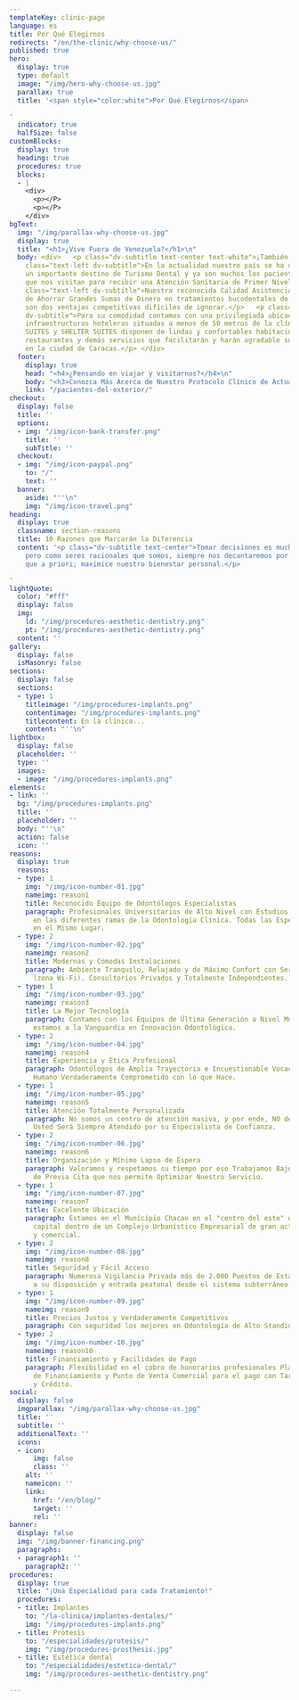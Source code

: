 ```yaml
---
templateKey: clinic-page
language: es
title: Por Qué Elegirnos
redirects: "/en/the-clinic/why-choose-us/"
published: true
hero:
  display: true
  type: default
  image: "/img/hero-why-choose-us.jpg"
  parallax: true
  title: '<span style="color:white">Por Qué Elegirnos</span>

'
  indicator: true
  halfSize: false
customBlocks:
  display: true
  heading: true
  procedures: true
  blocks:
  - |
    <div>
      <p></P>
      <p></P>
    </div>
bgText:
  img: "/img/parallax-why-choose-us.jpg"
  display: true
  title: "<h1>¿Vive Fuera de Venezuela?</h1>\n"
  body: <div>   <p class="dv-subtitle text-center text-white">¡También somos una opción!   </p><p
    class="text-left dv-subtitle">En la actualidad nuestro país se ha convertido en
    un importante destino de Turismo Dental y ya son muchos los pacientes foráneos
    que nos visitan para recibir una Atención Sanitaria de Primer Nivel.</p>   <p
    class="text-left dv-subtitle">Nuestra reconocida Calidad Asistencial y la posibilidad
    de Ahorrar Grandes Sumas de Dinero en tratamientos bucodentales de complejidad
    son dos ventajas competitivas difíciles de ignorar.</p>   <p class="text-left
    dv-subtitle">Para su comodidad contamos con una privilegiada ubicación y dos excelentes
    infraestructuras hoteleras situadas a menos de 50 metros de la clínica. CHACAO
    SUITES y SHELTER SUITES disponen de lindas y confortables habitaciones, estacionamiento,
    restaurantes y demás servicios que facilitarán y harán agradable su breve estadía
    en la ciudad de Caracas.</p> </div>
  footer:
    display: true
    head: "<h4>¿Pensando en viajar y visitarnos?</h4>\n"
    body: "<h3>Conozca Más Acerca de Nuestro Protocolo Clínico de Actuación</h3>\n"
    link: "/pacientes-del-exterior/"
checkout:
  display: false
  title: ''
  options:
  - img: "/img/icon-bank-transfer.png"
    title: ''
    subTitle: ''
  checkout:
  - img: "/img/icon-paypal.png"
    to: "/"
    text: ''
  banner:
    aside: "''\n"
    img: "/img/icon-travel.png"
heading:
  display: true
  classname: section-reasons
  title: 10 Razones que Marcarán la Diferencia
  content: '<p class="dv-subtitle text-center">Tomar decisiones es muchas veces complicado,
    pero como seres racionales que somos, siempre nos decantaremos por aquella alternativa,
    que a priori; maximice nuestro bienestar personal.</p>

'
lightQuote:
  color: "#fff"
  display: false
  img:
    ld: "/img/procedures-aesthetic-dentistry.png"
    pt: "/img/procedures-aesthetic-dentistry.png"
  content: ''
gallery:
  display: false
  isMasonry: false
sections:
  display: false
  sections:
  - type: 1
    titleimage: "/img/procedures-implants.png"
    contentimage: "/img/procedures-implants.png"
    titlecontent: En la clínica...
    content: "''\n"
lightbox:
  display: false
  placeholder: ''
  type: ''
  images:
  - image: "/img/procedures-implants.png"
elements:
- link: ''
  bg: "/img/procedures-implants.png"
  title: ''
  placeholder: ''
  body: "''\n"
  action: false
  icon: ''
reasons:
  display: true
  reasons:
  - type: 1
    img: "/img/icon-number-01.jpg"
    nameimg: reason1
    title: Reconocido Equipo de Odontólogos Especialistas
    paragraph: Profesionales Universitarios de Alto Nivel con Estudios de Postgrado
      en las diferentes ramas de la Odontología Clínica. Todas las Especialidades
      en el Mismo Lugar.
  - type: 2
    img: "/img/icon-number-02.jpg"
    nameimg: reason2
    title: Modernas y Cómodas Instalaciones
    paragraph: Ambiente Tranquilo, Relajado y de Máximo Confort con Servicio de Internet
      (zona Wi-Fi). Consultorios Privados y Totalmente Independientes.
  - type: 1
    img: "/img/icon-number-03.jpg"
    nameimg: reason3
    title: La Mejor Tecnología
    paragraph: Contamos con los Equipos de Última Generación a Nivel Mundial. Siempre
      estamos a la Vanguardia en Innovación Odontológica.
  - type: 2
    img: "/img/icon-number-04.jpg"
    nameimg: reason4
    title: Experiencia y Ética Profesional
    paragraph: Odontólogos de Amplia Trayectoria e Incuestionable Vocación. Un Equipo
      Humano Verdaderamente Comprometido con lo que Hace.
  - type: 1
    img: "/img/icon-number-05.jpg"
    nameimg: reason5
    title: Atención Totalmente Personalizada
    paragraph: No somos un centro de atención masiva, y por ende, NO delegamos funciones.
      Usted Será Siempre Atendido por su Especialista de Confianza.
  - type: 2
    img: "/img/icon-number-06.jpg"
    nameimg: reason6
    title: Organización y Mínimo Lapso de Espera
    paragraph: Valoramos y respetamos su tiempo por eso Trabajamos Bajo un Sistema
      de Previa Cita que nos permite Optimizar Nuestro Servicio.
  - type: 1
    img: "/img/icon-number-07.jpg"
    nameimg: reason7
    title: Excelente Ubicación
    paragraph: Estamos en el Municipio Chacao en el "centro del este" de la ciudad
      capital dentro de un Complejo Urbanístico Empresarial de gran actividad económica
      y comercial.
  - type: 2
    img: "/img/icon-number-08.jpg"
    nameimg: reason8
    title: Seguridad y Fácil Acceso
    paragraph: Numerosa Vigilancia Privada más de 2.000 Puestos de Estacionamiento
      a su disposición y entrada peatonal desde el sistema subterráneo Metro de Caracas.
  - type: 1
    img: "/img/icon-number-09.jpg"
    nameimg: reason9
    title: Precios Justos y Verdaderamente Competitivos
    paragraph: Con seguridad los mejores en Odontología de Alto Standing.
  - type: 2
    img: "/img/icon-number-10.jpg"
    nameimg: reason10
    title: Financiamiento y Facilidades de Pago
    paragraph: Flexibilidad en el cobro de honorarios profesionales Planes Especiales
      de Financiamiento y Punto de Venta Comercial para el pago con Tarjetas de Débito
      y Crédito.
social:
  display: false
  imgparallax: "/img/parallax-why-choose-us.jpg"
  title: ''
  subtitle: ''
  additionalText: ''
  icons:
  - icon:
      img: false
      class: ''
    alt: ''
    nameicon: ''
    link:
      href: "/en/blog/"
      target: ''
      rel: ''
banner:
  display: false
  img: "/img/banner-financing.png"
  paragraphs:
  - paragraph1: ''
    paragraph2: ''
procedures:
  display: true
  title: "¡Una Especialidad para cada Tratamiento!"
  procedures:
  - title: Implantes
    to: "/la-clinica/implantes-dentales/"
    img: "/img/procedures-implants.png"
  - title: Prótesis
    to: "/especialidades/protesis/"
    img: "/img/procedures-prosthesis.jpg"
  - title: Estética dental
    to: "/especialidades/estetica-dental/"
    img: "/img/procedures-aesthetic-dentistry.png"

---
```

